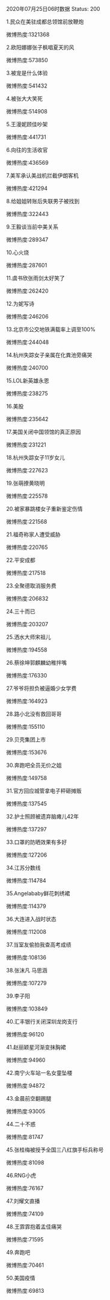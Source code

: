 2020年07月25日06时数据
Status: 200

1.民众在美驻成都总领馆前放鞭炮

微博热度:1321368

2.欧阳娜娜张子枫唱夏天的风

微博热度:573850

3.被宠是什么体验

微博热度:541432

4.被张大大笑死

微博热度:514908

5.王漫妮顾佳吵架

微博热度:441731

6.向往的生活收官

微博热度:436569

7.美军承认美战机拦截伊朗客机

微博热度:421294

8.给姐姐转账后失联男子被找到

微博热度:322443

9.王毅谈当前中美关系

微博热度:289347

10.心火烧

微博热度:287601

11.虞书欣张雨剑太好笑了

微博热度:262420

12.为妮写诗

微博热度:246206

13.北京市公交地铁满载率上调至100%

微博热度:244048

14.杭州失踪女子亲属在化粪池旁痛哭

微博热度:240700

15.LOL新英雄永恩

微博热度:238275

16.美股

微博热度:235642

17.美国关闭中国领馆的真正原因

微博热度:231221

18.杭州失踪女子11岁女儿

微博热度:227623

19.张萌撩黄晓明

微博热度:225578

20.被家暴跳楼女子重新鉴定伤情

微博热度:221568

21.福奇称家人遭受威胁

微博热度:220765

22.平安成都

微博热度:217518

23.全聚德取消服务费

微博热度:206832

24.三十而已

微博热度:203207

25.洒水大师宋祖儿

微博热度:194558

26.蔡徐坤郭麒麟幼稚拌嘴

微博热度:176330

27.爷爷将担负被逼婚少女学费

微博热度:164923

28.路小北没有救回哥哥

微博热度:155110

29.贝壳集团上市

微博热度:153676

30.奔跑吧全员无价之姐

微博热度:149758

31.官方回应城管拿电子秤砸摊贩

微博热度:137545

32.护士照顾被遗弃脑瘫儿42年

微博热度:137297

33.口罩的防晒效果有多好

微博热度:127206

34.江苏分数线

微博热度:114784

35.Angelababy鲜花刺绣裙

微博热度:114379

36.大连进入战时状态

微博热度:112008

37.当室友偷拍我查高考成绩

微博热度:108136

38.张沫凡 马思涵

微博热度:107279

39.李子阳

微博热度:103849

40.汇丰银行关闭深圳龙岗支行

微博热度:96120

41.赵丽颖星河渐变抹胸裙

微博热度:94960

42.南宁火车站一名女童坠楼

微博热度:94872

43.金晨前空翻踢腿

微博热度:93005

44.二十不惑

微博热度:81747

45.张桂梅被授予全国三八红旗手标兵称号

微博热度:81098

46.RNG小虎

微博热度:76167

47.刘耀文直播

微博热度:74109

48.王霏霏抱着孟佳痛哭

微博热度:71595

49.奔跑吧

微博热度:70461

50.美国疫情

微博热度:69813

